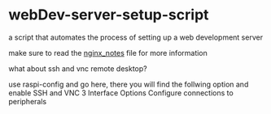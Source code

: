 # webDev-server-setup-script
a script that automates the process of setting up a web development server

make sure to read the [nginx_notes](https://github.com/BeanGreen247/webDev-server-setup-script/blob/main/nginx_notes) file for more information

what about ssh and vnc remote desktop?

use raspi-config and go here, there you will find the follwing option and enable SSH and VNC
3 Interface Options    Configure connections to peripherals
